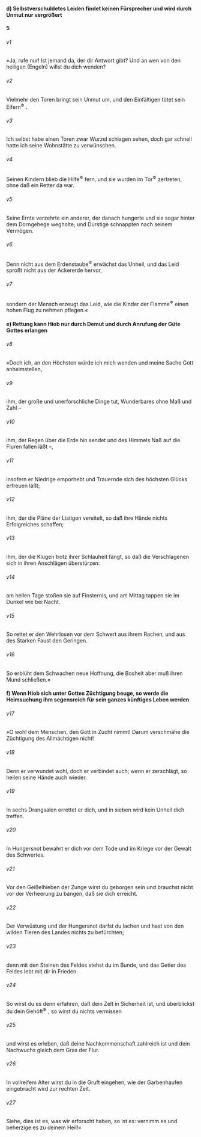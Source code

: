 #### d) Selbstverschuldetes Leiden findet keinen Fürsprecher und wird durch Unmut nur vergrößert

__5__

###### v1
»Ja, rufe nur! Ist jemand da, der dir Antwort gibt? Und an wen von den heiligen (Engeln) willst du dich wenden?

###### v2
Vielmehr den Toren bringt sein Unmut um, und den Einfältigen tötet sein Eifern<sup title="oder: Hadern">&#x2732;</sup>
.

###### v3
Ich selbst habe einen Toren zwar Wurzel schlagen sehen, doch gar schnell hatte ich seine Wohnstätte zu verwünschen.

###### v4
Seinen Kindern blieb die Hilfe<sup title="oder: das Wohlergehen">&#x2732;</sup>
 fern, und sie wurden im Tor<sup title="= vor Gericht">&#x2732;</sup>
 zertreten, ohne daß ein Retter da war.

###### v5
Seine Ernte verzehrte ein anderer, der danach hungerte und sie sogar hinter dem Dorngehege wegholte; und Durstige schnappten nach seinem Vermögen.

###### v6
Denn nicht aus dem Erdenstaube<sup title="oder: Erdboden">&#x2732;</sup>
 erwächst das Unheil, und das Leid sproßt nicht aus der Ackererde hervor,

###### v7
sondern der Mensch erzeugt das Leid, wie die Kinder der Flamme<sup title="d.h. die Feuerfunken">&#x2732;</sup>
 einen hohen Flug zu nehmen pflegen.«

#### e) Rettung kann Hiob nur durch Demut und durch Anrufung der Güte Gottes erlangen


###### v8
»Doch ich, an den Höchsten würde ich mich wenden und meine Sache Gott anheimstellen,

###### v9
ihm, der große und unerforschliche Dinge tut, Wunderbares ohne Maß und Zahl –

###### v10
ihm, der Regen über die Erde hin sendet und des Himmels Naß auf die Fluren fallen läßt –,

###### v11
insofern er Niedrige emporhebt und Trauernde sich des höchsten Glücks erfreuen läßt;

###### v12
ihm, der die Pläne der Listigen vereitelt, so daß ihre Hände nichts Erfolgreiches schaffen;

###### v13
ihm, der die Klugen trotz ihrer Schlauheit fängt, so daß die Verschlagenen sich in ihren Anschlägen überstürzen:

###### v14
am hellen Tage stoßen sie auf Finsternis, und am Mittag tappen sie im Dunkel wie bei Nacht.

###### v15
So rettet er den Wehrlosen vor dem Schwert aus ihrem Rachen, und aus des Starken Faust den Geringen.

###### v16
So erblüht dem Schwachen neue Hoffnung, die Bosheit aber muß ihren Mund schließen.«

#### f) Wenn Hiob sich unter Gottes Züchtigung beuge, so werde die Heimsuchung ihm segensreich für sein ganzes künftiges Leben werden


###### v17
»O wohl dem Menschen, den Gott in Zucht nimmt! Darum verschmähe die Züchtigung des Allmächtigen nicht!

###### v18
Denn er verwundet wohl, doch er verbindet auch; wenn er zerschlägt, so heilen seine Hände auch wieder.

###### v19
In sechs Drangsalen errettet er dich, und in sieben wird kein Unheil dich treffen.

###### v20
In Hungersnot bewahrt er dich vor dem Tode und im Kriege vor der Gewalt des Schwertes.

###### v21
Vor den Geißelhieben der Zunge wirst du geborgen sein und brauchst nicht vor der Verheerung zu bangen, daß sie dich erreicht.

###### v22
Der Verwüstung und der Hungersnot darfst du lachen und hast von den wilden Tieren des Landes nichts zu befürchten;

###### v23
denn mit den Steinen des Feldes stehst du im Bunde, und das Getier des Feldes lebt mit dir in Frieden.

###### v24
So wirst du es denn erfahren, daß dein Zelt in Sicherheit ist, und überblickst du dein Gehöft<sup title="oder: deine Wohnstätte">&#x2732;</sup>
, so wirst du nichts vermissen

###### v25
und wirst es erleben, daß deine Nachkommenschaft zahlreich ist und dein Nachwuchs gleich dem Gras der Flur.

###### v26
In vollreifem Alter wirst du in die Gruft eingehen, wie der Garbenhaufen eingebracht wird zur rechten Zeit.

###### v27
Siehe, dies ist es, was wir erforscht haben, so ist es: vernimm es und beherzige es zu deinem Heil!«